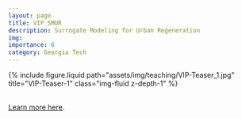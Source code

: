 ```yaml
---
layout: page
title: VIP SMUR
description: Surrogate Modeling for Urban Regeneration
img:
importance: 6
category: Georgia Tech
---
```


<div class="row justify-content-sm-center">
    <div class="col-sm-10 mt-3 mt-md-0">
        {% include figure.liquid path="assets/img/teaching/VIP-Teaser_1.jpg" title="VIP-Teaser-1" class="img-fluid z-depth-1" %}
    </div>
</div>
<br>


[Learn more here](https://vip-smur.github.io/).

<!-- {% capture remote_content %}{% remote_include https://raw.githubusercontent.com/VIP-SMUR/vip-smur.github.io/refs/heads/main/docs/index.md %}{% endcapture %} -->

<!--
{% capture content %}{% include file.md %}{% endcapture %}
{% assign lines = content | split: '
' %}
{% assign total_lines = lines.size %}
{% assign start_cut = 22 %}  
{% assign end_cut = 0 %}    
{% assign limit = total_lines | minus: start_cut | minus: end_cut %}
{% for line in lines offset: start_cut limit: limit %}
{{ line }}
{% endfor %}


{% capture content %}{% include file.md %}{% endcapture %}
{% assign lines = content | split: '
' %}
{% assign total_lines = lines.size %}
{% assign start_cut = 0 %}  
{% assign end_cut = 0 %}    
{% assign limit = total_lines | minus: start_cut | minus: end_cut %}
{% for line in lines offset: start_cut limit: limit %}
  {% unless line contains '% include' %}
    {{ line }}
  {% endunless %}
{% endfor %}



{% capture content %}{% include file.md %}{% endcapture %}
{% assign cleaned_content = content | remove: '```' %}
{% assign lines = cleaned_content | split: '
' %}
{% assign total_lines = lines.size %}
{% assign start_cut = 22 %}  
{% assign end_cut = 0 %}    
{% assign limit = total_lines | minus: start_cut | minus: end_cut %}
{% assign in_figure = false %}
{% for line in lines offset: start_cut limit: limit %}
  {% if line contains '<figure markdown="span">' %}
    {% assign in_figure = true %}
  {% elsif line contains '</figure>' %}
    {% assign in_figure = false %}
  {% elsif in_figure == false %}
    {{ line }}
  {% endif %}
{% endfor %}
-->


